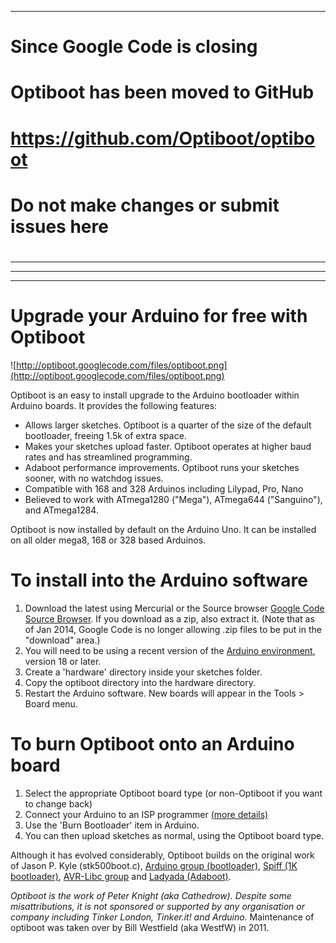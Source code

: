 
---


# Since Google Code is closing #
# Optiboot has been moved to GitHub #
# https://github.com/Optiboot/optiboot #
# Do not make changes or submit issues here #
#  #


---


---


---



# Upgrade your Arduino for free with Optiboot #

![http://optiboot.googlecode.com/files/optiboot.png](http://optiboot.googlecode.com/files/optiboot.png)

Optiboot is an easy to install upgrade to the Arduino bootloader within Arduino boards. It provides the following features:
  * Allows larger sketches. Optiboot is a quarter of the size of the default bootloader, freeing 1.5k of extra space.
  * Makes your sketches upload faster. Optiboot operates at higher baud rates and has streamlined programming.
  * Adaboot performance improvements. Optiboot runs your sketches sooner, with no watchdog issues.
  * Compatible with 168 and 328 Arduinos including Lilypad, Pro, Nano
  * Believed to work with ATmega1280 ("Mega"), ATmega644 ("Sanguino"), and ATmega1284.

Optiboot is now installed by default on the Arduino Uno. It can be installed on all older mega8, 168 or 328 based Arduinos.

# To install into the Arduino software #
  1. Download the latest using Mercurial or the Source browser [Google Code Source Browser](https://code.google.com/p/optiboot/source/browse/).  If you download as a zip, also extract it.  (Note that as of Jan 2014, Google Code is no longer allowing .zip files to be put in the "download" area.)
  1. You will need to be using a recent version of the [Arduino environment](http://arduino.cc), version 18 or later.
  1. Create a 'hardware' directory inside your sketches folder.
  1. Copy the optiboot directory into the hardware directory.
  1. Restart the Arduino software. New boards will appear in the Tools > Board menu.

# To burn Optiboot onto an Arduino board #
  1. Select the appropriate Optiboot board type (or non-Optiboot if you want to change back)
  1. Connect your Arduino to an ISP programmer [(more details)](http://code.google.com/p/optiboot/wiki/Installing)
  1. Use the 'Burn Bootloader' item in Arduino.
  1. You can then upload sketches as normal, using the Optiboot board type.

Although it has evolved considerably, Optiboot builds on the original work of Jason P. Kyle (stk500boot.c), [Arduino group (bootloader)](http://arduino.cc), [Spiff (1K bootloader)](http://spiffie.org/know/arduino_1k_bootloader/bootloader.shtml), [AVR-Libc group](http://nongnu.org/avr-libc) and [Ladyada (Adaboot)](http://www.ladyada.net/library/arduino/bootloader.html).

_Optiboot is the work of Peter Knight (aka Cathedrow). Despite some misattributions, it is not sponsored or supported by any organisation or company including Tinker London, Tinker.it! and Arduino._  Maintenance of optiboot was taken over by Bill Westfield (aka WestfW) in 2011.